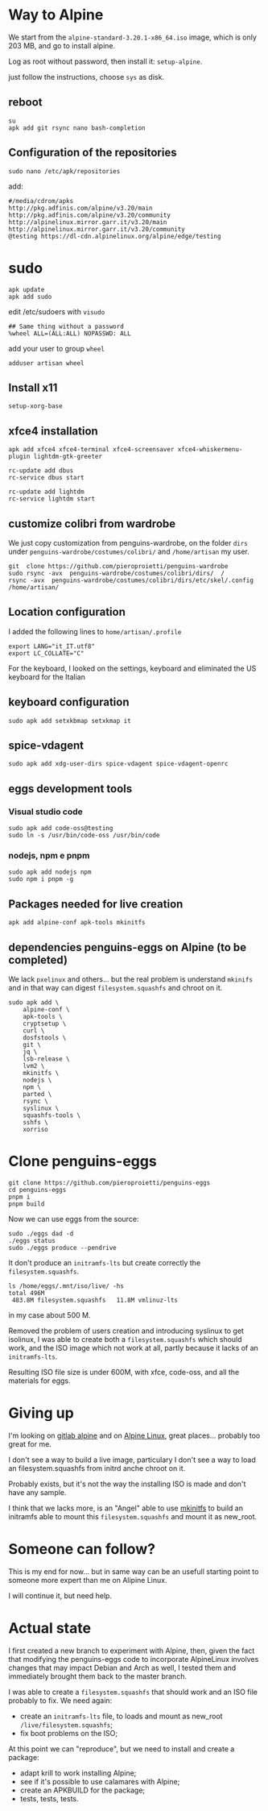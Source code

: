 # Way to Alpine
We start from the `alpine-standard-3.20.1-x86_64.iso` image, which is only 203 MB, and go to install alpine.

Log as root without password, then install it: `setup-alpine`.

just follow the instructions, choose `sys` as disk.

## reboot
```
su
apk add git rsync nano bash-completion
```

## Configuration of the repositories
```
sudo nano /etc/apk/repositories
```

add:
```
#/media/cdrom/apks
http://pkg.adfinis.com/alpine/v3.20/main
http://pkg.adfinis.com/alpine/v3.20/community
http://alpinelinux.mirror.garr.it/v3.20/main
http://alpinelinux.mirror.garr.it/v3.20/community
@testing https://dl-cdn.alpinelinux.org/alpine/edge/testing
```

# sudo
```
apk update
apk add sudo
```

edit /etc/sudoers with `visudo`

```
## Same thing without a password                                                
%wheel ALL=(ALL:ALL) NOPASSWD: ALL                                              
```

add your user to group `wheel`

```
adduser artisan wheel
```


## Install x11
```
setup-xorg-base
```

## xfce4 installation
```
apk add xfce4 xfce4-terminal xfce4-screensaver xfce4-whiskermenu-plugin lightdm-gtk-greeter

rc-update add dbus
rc-service dbus start

rc-update add lightdm
rc-service lightdm start
```

## customize colibri from wardrobe
We just copy customization from penguins-wardrobe, on the folder `dirs` under `penguins-wardrobe/costumes/colibri/` and `/home/artisan` my user.

```
git  clone https://github.com/pieroproietti/penguins-wardrobe
sudo rsync -avx  penguins-wardrobe/costumes/colibri/dirs/  /
rsync -avx  penguins-wardrobe/costumes/colibri/dirs/etc/skel/.config /home/artisan/
```

## Location configuration
I added the following lines to `home/artisan/.profile`

```
export LANG="it_IT.utf8"
export LC_COLLATE="C"
```
For the keyboard, I looked on the settings, keyboard and eliminated the US keyboard for the Italian

## keyboard configuration
`
sudo apk add setxkbmap
setxkmap it
`

## spice-vdagent
```
sudo apk add xdg-user-dirs spice-vdagent spice-vdagent-openrc
```


## eggs development tools
### Visual studio code
```
sudo apk add code-oss@testing
sudo ln -s /usr/bin/code-oss /usr/bin/code
```


### nodejs, npm e pnpm
```
sudo apk add nodejs npm
sudo npm i pnpm -g
```

## Packages needed for live creation
```
apk add alpine-conf apk-tools mkinitfs
```

## dependencies penguins-eggs on Alpine (to be completed)
We lack `pxelinux` and others... but the real problem is understand `mkinifs` and in that way can digest `filesystem.squashfs` and chroot on it.

```
sudo apk add \
    alpine-conf \
    apk-tools \
    cryptsetup \
    curl \
    dosfstools \
    git \
    jq \
    lsb-release \
    lvm2 \
    mkinitfs \
    nodejs \
    npm \
    parted \
    rsync \
    syslinux \
    squashfs-tools \
    sshfs \
    xorriso
```

# Clone penguins-eggs
```
git clone https://github.com/pieroproietti/penguins-eggs
cd penguins-eggs
pnpm i
pnpm build
```

Now we can use eggs from the source:

```
sudo ./eggs dad -d
./eggs status
sudo ./eggs produce --pendrive
```

It don't produce an `initramfs-lts` but create correctly the `filesystem.squashfs`. 

```
ls /home/eggs/.mnt/iso/live/ -hs
total 496M   
 483.8M filesystem.squashfs   11.8M vmlinuz-lts
```

in my case about 500 M.

Removed the problem of users creation and introducing syslinux to get isolinux, I was able to create both a `filesystem.squashfs` which should work, and the ISO image which not work at all, partly because it lacks of an `initramfs-lts`.

Resulting ISO file size is under 600M, with xfce, code-oss, and all the materials for eggs.


# Giving up
I'm looking on [gitlab alpine](https://gitlab.alpinelinux.org/alpine) and on [Alpine Linux](https://alpinelinux.org/), great places... probably too great for me.

I don't see a way to build a live image, particulary I don't see a way to load an filesystem.squashfs from initrd anche chroot on it. 

Probably exists, but it's not the way the installing ISO is made and don't have any sample.

I think that we lacks more, is an "Angel" able to use [mkinitfs](https://gitlab.alpinelinux.org/alpine/mkinitfs) to build an initramfs able to mount this `filesystem.squashfs` and mount it as new_root. 


# Someone can follow? 
This is my end for now... but in same way can be an usefull starting point to someone more expert than me on Alipine Linux.

I will continue it, but need help.


# Actual state 

I first created a new branch to experiment with Alpine, then, given the fact that modifying the penguins-eggs code to incorporate AlpineLinux involves changes that may impact Debian and Arch as well, I tested them and immediately brought them back to the master branch.

I was able to create a `filesystem.squashfs` that should work and an ISO file probably to fix.
We need again:
- create an `initramfs-lts` file, to loads and mount as new_root `/live/filesystem.squashfs`;
- fix boot problems on the ISO;

At this point we can "reproduce", but we need to install and create a package:
- adapt krill to work installing Alpine;
- see if it's possible to use calamares with Alpine;
- create an APKBUILD for the package;
- tests, tests, tests.

